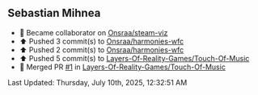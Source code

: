 <h2>Sebastian Mihnea</h2>

<!--RECENT_ACTIVITY:start-->
- 🤝 Became collaborator on [Onsraa/steam-viz](https://github.com/Onsraa/steam-viz)<br>
- ⬆️ Pushed 3 commit(s) to [Onsraa/harmonies-wfc](https://github.com/Onsraa/harmonies-wfc)<br>
- ⬆️ Pushed 2 commit(s) to [Onsraa/harmonies-wfc](https://github.com/Onsraa/harmonies-wfc)<br>
- ⬆️ Pushed 5 commit(s) to [Layers-Of-Reality-Games/Touch-Of-Music](https://github.com/Layers-Of-Reality-Games/Touch-Of-Music)<br>
- 🎉 Merged PR [#1](https://github.com/Layers-Of-Reality-Games/Touch-Of-Music/pull/1) in [Layers-Of-Reality-Games/Touch-Of-Music](https://github.com/Layers-Of-Reality-Games/Touch-Of-Music)<br>
<!--RECENT_ACTIVITY:end-->
<!--RECENT_ACTIVITY:last_update-->
Last Updated: Thursday, July 10th, 2025, 12:32:51 AM
<!--RECENT_ACTIVITY:last_update_end-->

<!---LOL-STATS-START-HERE--->
<!---LOL-STATS-END-HERE--->
